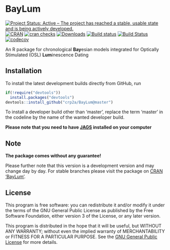 




<!-- README.md was auto-generated by README.Rmd. Please DO NOT edit by hand!-->

# BayLum

[![Project Status: Active – The project has reached a stable, usable
state and is being actively
developed.](http://www.repostatus.org/badges/latest/active.svg)](http://www.repostatus.org/#active)
[![CRAN](http://www.r-pkg.org/badges/version/BayLum)](https://CRAN.R-project.org/package=BayLum)
[![cran
checks](https://cranchecks.info/badges/worst/BayLum)](https://cranchecks.info/pkgs/BayLum)
[![Downloads](http://cranlogs.r-pkg.org/badges/grand-total/BayLum)](http://www.r-pkg.org/pkg/BayLum)
[![Build
status](https://ci.appveyor.com/api/projects/status/1nh9kbu2vlef9yjq?svg=true)](https://ci.appveyor.com/project/nfrerebeau/baylum)
[![Build
Status](https://travis-ci.org/crp2a/BayLum.svg?branch=master)](https://travis-ci.org/crp2a/BayLum)
[![codecov](https://codecov.io/gh/crp2a/BayLum/branch/master/graph/badge.svg)](https://codecov.io/gh/crp2a/BayLum)

An R package for chronological **Bay**esian models integrated for
Optically Stimulated (OSL) **Lum**inescence Dating

## Installation

To install the latest development builds directly from GitHub, run

``` r
if(!require("devtools"))
  install.packages("devtools")
devtools::install_github("crp2a/BayLum@master")
```

To install a developer build other than ‘master’, replace the term
‘master’ in the codeline by the name of the wanted developer build.

**Please note that you need to have
[JAGS](http://mcmc-jags.sourceforge.net) installed on your computer**

## Note

**The package comes without any guarantee\!**

Please further note that this version is a development version and may
change day by day. For stable branches please visit the package on [CRAN
‘BayLum’](https://CRAN.R-project.org/package=BayLum).

## License

This program is free software: you can redistribute it and/or modify it
under the terms of the GNU General Public License as published by the
Free Software Foundation, either version 3 of the License, or any later
version.

This program is distributed in the hope that it will be useful, but
WITHOUT ANY WARRANTY; without even the implied warranty of
MERCHANTABILITY or FITNESS FOR A PARTICULAR PURPOSE. See the [GNU
General Public
License](https://github.com/crp2a/BayLum/blob/master/LICENSE) for more
details.
